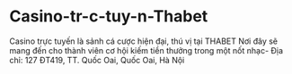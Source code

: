 # Casino-tr-c-tuy-n-Thabet
Casino trực tuyến là sảnh cá cược hiện đại, thú vị tại THABET Nơi đây sẽ mang đến cho thành viên cơ hội kiếm tiền thưởng trong một nốt nhạc- Địa chỉ: 127 ĐT419, TT. Quốc Oai, Quốc Oai, Hà Nội
